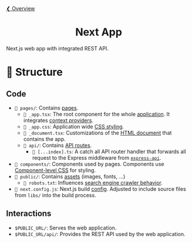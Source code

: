 [❮ Overview](../../README.md)

<div align="center">
  <h1>
    Next App
  </h1>
</div>

Next.js web app with integrated REST API.

# 🧬 Structure

## Code

- `📁 pages/`: Contains [pages](https://nextjs.org/docs/basic-features/pages).
  - `📄 _app.tsx`: The root component for the whole [application](https://nextjs.org/docs/advanced-features/custom-app). It integrates [context providers](https://reactjs.org/docs/context.html#contextprovider).
  - `📄 _app.css`: Application wide [CSS styling](https://nextjs.org/docs/basic-features/built-in-css-support).
  - `📄 _document.tsx`: Customizations of the [HTML document](https://nextjs.org/docs/advanced-features/custom-document) that contains the app.
  - `📁 api/`: Contains [API routes](https://nextjs.org/docs/api-routes/introduction).
    - `📄 [...index].ts`: A catch all API router handler that forwards all request to the Express middleware from [`express-api`](libs/express-api/).
- `📁 components/`: Components used by pages. Components use [Component-level CSS](https://nextjs.org/docs/basic-features/built-in-css-support#adding-component-level-css) for styling.
- `📁 public/`: Contains [assets](https://nextjs.org/docs/basic-features/static-file-serving) (images, fonts, ...)
  - `📄 robots.txt`: Influences [search engine crawler behavior](https://developers.google.com/search/docs/advanced/robots/intro).
- `📄 next.config.js`: Next.js build [config](https://nextjs.org/docs/api-reference/next.config.js/introduction). Adjusted to include source files from `libs/` into the build process.

## Interactions

- `$PUBLIC_URL/`: Serves the web application.
- `$PUBLIC_URL/api/`: Provides the REST API used by the web application.
